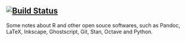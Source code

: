 [![Build Status](https://api.travis-ci.org/XiangyunHuang/notesdown.svg?branch=master)](https://travis-ci.org/XiangyunHuang/notesdown)
---

Some notes about R and other open souce softwares, such as Pandoc, LaTeX, Inkscape, Ghostscript, Git, Stan, Octave and Python.
